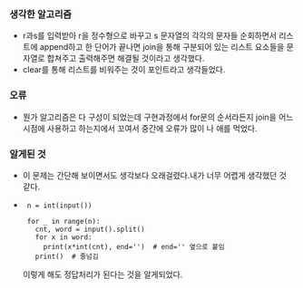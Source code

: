 ### 생각한 알고리즘
- r과s를 입력받아 r을 정수형으로 바꾸고 s 문자열의 각각의 문자들 순회하면서 리스트에 append하고 한 단어가 끝나면 join을 통해 구분되어 있는 리스트 요소들을 문자열로 합쳐주고 출력해주면 해결될 것이라고 생각했다.
- clear를 통해 리스트를 비워주는 것이 포인트라고 생각들었다.

### 오류
- 뭔가 알고리즘은 다 구성이 되었는데 구현과정에서 for문의 순서라든지 join을 어느 시점에 사용하고 하는지에서 꼬여서 중간에 오류가 많이 나 애를 먹었다.

### 알게된 것
- 이 문제는 간단해 보이면서도 생각보다 오래걸렸다.내가 너무 어렵게 생각했던 것 같다.
-      n = int(input())

       for _ in range(n):
         cnt, word = input().split()
         for x in word:
           print(x*int(cnt), end='')  # end='' 옆으로 붙임
         print()  # 줄넘김
   이렇게 해도 정답처리가 된다는 것을 알게되었다.
